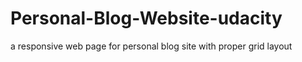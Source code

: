 # Personal-Blog-Website-udacity
a responsive web page for personal blog site with proper grid layout
